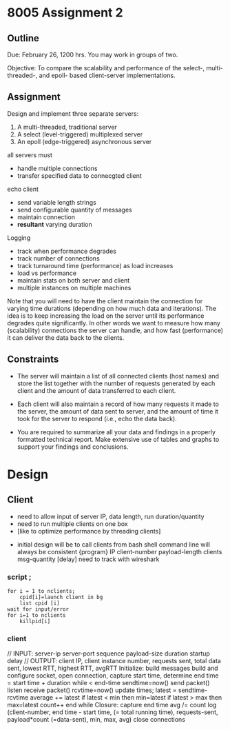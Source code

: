 # 8005 Assignment 2

## Outline
Due: February 26, 1200 hrs. You may work in groups of two.

Objective: To compare the scalability and performance of the select-, multi-threaded-, and epoll- based client-server implementations.

## Assignment

Design and implement three separate servers:

1. A multi-threaded, traditional server
2. A select (level-triggered) multiplexed server
3. An epoll (edge-triggered) asynchronous server

all servers must
- handle multiple connections
- transfer specified data to connecgted client

echo client
- send variable length strings
- send configurable quantity of messages
- maintain connection
- **resultant** varying duration

Logging
- track when performance degrades
- track number of connections
- track turnaround time (performance) as load increases
- load vs performance
- maintain stats on both server and client
- multiple instances on multiple machines

Note that you will need to have the client maintain the connection for varying time durations (depending on how much data and iterations). The idea is to keep increasing the load on the server until its performance degrades quite significantly. In other words we want to measure how many (scalability) connections the server can handle, and how fast (performance) it can deliver the data back to the clients.

## Constraints

- The server will maintain a list of all connected clients (host names) and store the list together with the number of requests generated by each client and the amount of data transferred to each client.

- Each client will also maintain a record of how many requests it made to the server, the amount of data sent to server, and the amount of time it took for the server to respond (i.e.,
echo the data back).

- You are required to summarize all your data and findings in a properly formatted technical report. Make extensive use of tables and graphs to support your findings and conclusions.

# Design
## Client
 - need to allow input of server IP, data length, run duration/quantity
 - need to run multiple clients on one box
 - [like to optimize performance by threading clients]
* initial design will be to call clients from bash shell
command line will always be consistent {program} IP client-number payload-length clients msg-quantity [delay]
need to track with wireshark
### script ;
    for i = 1 to nclients;
        cpid[i]=launch client in bg
        list cpid [i]
    wait for input/error
    for i=1 to nclients
        killpid[i]

### client
// INPUT: server-ip server-port sequence payload-size duration startup delay
// OUTPUT: client IP, client instance number, requests sent, total data sent, lowest RTT, highest RTT, avgRTT
Initialize: 
    build messages
    build and configure socket, open connection, 
    capture start time, determine end time = start time + duration
while < end-time
	sendtime=now()
	send packet()
	listen
	receive packet()
	rcvtime=now()
    update times;
        latest = sendtime-rcvtime
        average += latest
        if latest < min then min=latest
        if latest > max then max=latest
	count++
end while
Closure:
    capture end time 
    avg /= count
    log (client-number, end time - start time, (= total running time), requests-sent, payload*count (=data-sent), min, max, avg)
    close connections